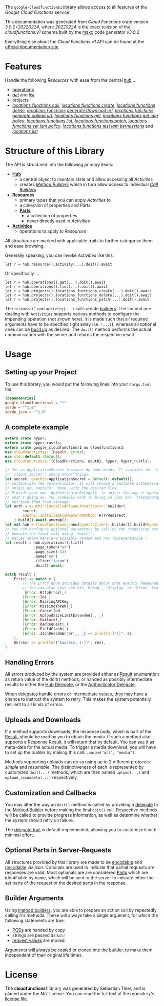 <!---
DO NOT EDIT !
This file was generated automatically from 'src/mako/api/README.md.mako'
DO NOT EDIT !
-->
The `google-cloudfunctions1` library allows access to all features of the *Google Cloud Functions* service.

This documentation was generated from *Cloud Functions* crate version *3.0.2+20220224*, where *20220224* is the exact revision of the *cloudfunctions:v1* schema built by the [mako](http://www.makotemplates.org/) code generator *v3.0.2*.

Everything else about the *Cloud Functions* *v1* API can be found at the
[official documentation site](https://cloud.google.com/functions).
# Features

Handle the following *Resources* with ease from the central [hub](https://docs.rs/google-cloudfunctions1/3.0.2+20220224/google_cloudfunctions1/CloudFunctions) ... 

* [operations](https://docs.rs/google-cloudfunctions1/3.0.2+20220224/google_cloudfunctions1/api::Operation)
 * [*get*](https://docs.rs/google-cloudfunctions1/3.0.2+20220224/google_cloudfunctions1/api::OperationGetCall) and [*list*](https://docs.rs/google-cloudfunctions1/3.0.2+20220224/google_cloudfunctions1/api::OperationListCall)
* projects
 * [*locations functions call*](https://docs.rs/google-cloudfunctions1/3.0.2+20220224/google_cloudfunctions1/api::ProjectLocationFunctionCallCall), [*locations functions create*](https://docs.rs/google-cloudfunctions1/3.0.2+20220224/google_cloudfunctions1/api::ProjectLocationFunctionCreateCall), [*locations functions delete*](https://docs.rs/google-cloudfunctions1/3.0.2+20220224/google_cloudfunctions1/api::ProjectLocationFunctionDeleteCall), [*locations functions generate download url*](https://docs.rs/google-cloudfunctions1/3.0.2+20220224/google_cloudfunctions1/api::ProjectLocationFunctionGenerateDownloadUrlCall), [*locations functions generate upload url*](https://docs.rs/google-cloudfunctions1/3.0.2+20220224/google_cloudfunctions1/api::ProjectLocationFunctionGenerateUploadUrlCall), [*locations functions get*](https://docs.rs/google-cloudfunctions1/3.0.2+20220224/google_cloudfunctions1/api::ProjectLocationFunctionGetCall), [*locations functions get iam policy*](https://docs.rs/google-cloudfunctions1/3.0.2+20220224/google_cloudfunctions1/api::ProjectLocationFunctionGetIamPolicyCall), [*locations functions list*](https://docs.rs/google-cloudfunctions1/3.0.2+20220224/google_cloudfunctions1/api::ProjectLocationFunctionListCall), [*locations functions patch*](https://docs.rs/google-cloudfunctions1/3.0.2+20220224/google_cloudfunctions1/api::ProjectLocationFunctionPatchCall), [*locations functions set iam policy*](https://docs.rs/google-cloudfunctions1/3.0.2+20220224/google_cloudfunctions1/api::ProjectLocationFunctionSetIamPolicyCall), [*locations functions test iam permissions*](https://docs.rs/google-cloudfunctions1/3.0.2+20220224/google_cloudfunctions1/api::ProjectLocationFunctionTestIamPermissionCall) and [*locations list*](https://docs.rs/google-cloudfunctions1/3.0.2+20220224/google_cloudfunctions1/api::ProjectLocationListCall)




# Structure of this Library

The API is structured into the following primary items:

* **[Hub](https://docs.rs/google-cloudfunctions1/3.0.2+20220224/google_cloudfunctions1/CloudFunctions)**
    * a central object to maintain state and allow accessing all *Activities*
    * creates [*Method Builders*](https://docs.rs/google-cloudfunctions1/3.0.2+20220224/google_cloudfunctions1/client::MethodsBuilder) which in turn
      allow access to individual [*Call Builders*](https://docs.rs/google-cloudfunctions1/3.0.2+20220224/google_cloudfunctions1/client::CallBuilder)
* **[Resources](https://docs.rs/google-cloudfunctions1/3.0.2+20220224/google_cloudfunctions1/client::Resource)**
    * primary types that you can apply *Activities* to
    * a collection of properties and *Parts*
    * **[Parts](https://docs.rs/google-cloudfunctions1/3.0.2+20220224/google_cloudfunctions1/client::Part)**
        * a collection of properties
        * never directly used in *Activities*
* **[Activities](https://docs.rs/google-cloudfunctions1/3.0.2+20220224/google_cloudfunctions1/client::CallBuilder)**
    * operations to apply to *Resources*

All *structures* are marked with applicable traits to further categorize them and ease browsing.

Generally speaking, you can invoke *Activities* like this:

```Rust,ignore
let r = hub.resource().activity(...).doit().await
```

Or specifically ...

```ignore
let r = hub.operations().get(...).doit().await
let r = hub.operations().list(...).doit().await
let r = hub.projects().locations_functions_create(...).doit().await
let r = hub.projects().locations_functions_delete(...).doit().await
let r = hub.projects().locations_functions_patch(...).doit().await
```

The `resource()` and `activity(...)` calls create [builders][builder-pattern]. The second one dealing with `Activities` 
supports various methods to configure the impending operation (not shown here). It is made such that all required arguments have to be 
specified right away (i.e. `(...)`), whereas all optional ones can be [build up][builder-pattern] as desired.
The `doit()` method performs the actual communication with the server and returns the respective result.

# Usage

## Setting up your Project

To use this library, you would put the following lines into your `Cargo.toml` file:

```toml
[dependencies]
google-cloudfunctions1 = "*"
serde = "^1.0"
serde_json = "^1.0"
```

## A complete example

```Rust
extern crate hyper;
extern crate hyper_rustls;
extern crate google_cloudfunctions1 as cloudfunctions1;
use cloudfunctions1::{Result, Error};
use std::default::Default;
use cloudfunctions1::{CloudFunctions, oauth2, hyper, hyper_rustls};

// Get an ApplicationSecret instance by some means. It contains the `client_id` and 
// `client_secret`, among other things.
let secret: oauth2::ApplicationSecret = Default::default();
// Instantiate the authenticator. It will choose a suitable authentication flow for you, 
// unless you replace  `None` with the desired Flow.
// Provide your own `AuthenticatorDelegate` to adjust the way it operates and get feedback about 
// what's going on. You probably want to bring in your own `TokenStorage` to persist tokens and
// retrieve them from storage.
let auth = oauth2::InstalledFlowAuthenticator::builder(
        secret,
        oauth2::InstalledFlowReturnMethod::HTTPRedirect,
    ).build().await.unwrap();
let mut hub = CloudFunctions::new(hyper::Client::builder().build(hyper_rustls::HttpsConnector::with_native_roots().https_or_http().enable_http1().enable_http2().build()), auth);
// You can configure optional parameters by calling the respective setters at will, and
// execute the final call using `doit()`.
// Values shown here are possibly random and not representative !
let result = hub.operations().list()
             .page_token("et")
             .page_size(-33)
             .name("no")
             .filter("ipsum")
             .doit().await;

match result {
    Err(e) => match e {
        // The Error enum provides details about what exactly happened.
        // You can also just use its `Debug`, `Display` or `Error` traits
         Error::HttpError(_)
        |Error::Io(_)
        |Error::MissingAPIKey
        |Error::MissingToken(_)
        |Error::Cancelled
        |Error::UploadSizeLimitExceeded(_, _)
        |Error::Failure(_)
        |Error::BadRequest(_)
        |Error::FieldClash(_)
        |Error::JsonDecodeError(_, _) => println!("{}", e),
    },
    Ok(res) => println!("Success: {:?}", res),
}

```
## Handling Errors

All errors produced by the system are provided either as [Result](https://docs.rs/google-cloudfunctions1/3.0.2+20220224/google_cloudfunctions1/client::Result) enumeration as return value of
the doit() methods, or handed as possibly intermediate results to either the 
[Hub Delegate](https://docs.rs/google-cloudfunctions1/3.0.2+20220224/google_cloudfunctions1/client::Delegate), or the [Authenticator Delegate](https://docs.rs/yup-oauth2/*/yup_oauth2/trait.AuthenticatorDelegate.html).

When delegates handle errors or intermediate values, they may have a chance to instruct the system to retry. This 
makes the system potentially resilient to all kinds of errors.

## Uploads and Downloads
If a method supports downloads, the response body, which is part of the [Result](https://docs.rs/google-cloudfunctions1/3.0.2+20220224/google_cloudfunctions1/client::Result), should be
read by you to obtain the media.
If such a method also supports a [Response Result](https://docs.rs/google-cloudfunctions1/3.0.2+20220224/google_cloudfunctions1/client::ResponseResult), it will return that by default.
You can see it as meta-data for the actual media. To trigger a media download, you will have to set up the builder by making
this call: `.param("alt", "media")`.

Methods supporting uploads can do so using up to 2 different protocols: 
*simple* and *resumable*. The distinctiveness of each is represented by customized 
`doit(...)` methods, which are then named `upload(...)` and `upload_resumable(...)` respectively.

## Customization and Callbacks

You may alter the way an `doit()` method is called by providing a [delegate](https://docs.rs/google-cloudfunctions1/3.0.2+20220224/google_cloudfunctions1/client::Delegate) to the 
[Method Builder](https://docs.rs/google-cloudfunctions1/3.0.2+20220224/google_cloudfunctions1/client::CallBuilder) before making the final `doit()` call. 
Respective methods will be called to provide progress information, as well as determine whether the system should 
retry on failure.

The [delegate trait](https://docs.rs/google-cloudfunctions1/3.0.2+20220224/google_cloudfunctions1/client::Delegate) is default-implemented, allowing you to customize it with minimal effort.

## Optional Parts in Server-Requests

All structures provided by this library are made to be [encodable](https://docs.rs/google-cloudfunctions1/3.0.2+20220224/google_cloudfunctions1/client::RequestValue) and 
[decodable](https://docs.rs/google-cloudfunctions1/3.0.2+20220224/google_cloudfunctions1/client::ResponseResult) via *json*. Optionals are used to indicate that partial requests are responses 
are valid.
Most optionals are are considered [Parts](https://docs.rs/google-cloudfunctions1/3.0.2+20220224/google_cloudfunctions1/client::Part) which are identifiable by name, which will be sent to 
the server to indicate either the set parts of the request or the desired parts in the response.

## Builder Arguments

Using [method builders](https://docs.rs/google-cloudfunctions1/3.0.2+20220224/google_cloudfunctions1/client::CallBuilder), you are able to prepare an action call by repeatedly calling it's methods.
These will always take a single argument, for which the following statements are true.

* [PODs][wiki-pod] are handed by copy
* strings are passed as `&str`
* [request values](https://docs.rs/google-cloudfunctions1/3.0.2+20220224/google_cloudfunctions1/client::RequestValue) are moved

Arguments will always be copied or cloned into the builder, to make them independent of their original life times.

[wiki-pod]: http://en.wikipedia.org/wiki/Plain_old_data_structure
[builder-pattern]: http://en.wikipedia.org/wiki/Builder_pattern
[google-go-api]: https://github.com/google/google-api-go-client

# License
The **cloudfunctions1** library was generated by Sebastian Thiel, and is placed 
under the *MIT* license.
You can read the full text at the repository's [license file][repo-license].

[repo-license]: https://github.com/Byron/google-apis-rsblob/main/LICENSE.md
